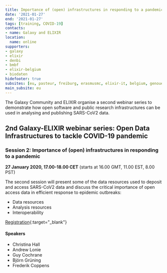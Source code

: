 ```yaml
---
title: Importance of (open) infrastructures in responding to a pandemic
date: '2021-01-27'
end: '2021-01-27'
tags: [training, COVID-19]
contacts:
- name: Galaxy and ELIXIR
location:
  name: online
supporters:
- galaxy
- elixir
- denbi
- bmbf
- elixir-belgium
- biodaten
hidefooter: true
subsites: [eu, pasteur, freiburg, erasmusmc, elixir-it, belgium, genouest]
main_subsite: eu
---
```


The Galaxy Community and ELIXIR organise a second webinar series to demonstrate how open software and public research infrastructures can be used in analysing and publishing SARS-CoV2 data.

## 2nd Galaxy-ELIXIR webinar series: Open Data Infrastructures to tackle COVID-19 pandemic

### Session 2: Importance of (open) infrastructures in responding to a pandemic

**27 January 2020, 17.00-18.00 CET** (starts at 16.00 GMT, 11.00 EST, 8.00 PST)

The second session will present some of the data resources used to deposit and access SARS-CoV2 data and discuss the critical importance of open access data in efficient response to epidemic outbreaks:

- Data resources
- Analysis resources
- Interoperability

[Registration](https://us02web.zoom.us/webinar/register/WN_RVlDaaZiTu-CPtiVxlmsCQ){:target="_blank"}

#### Speakers

- Christina Hall
- Andrew Lonie
- Guy Cochrane
- Björn Grüning
- Frederik Coppens

